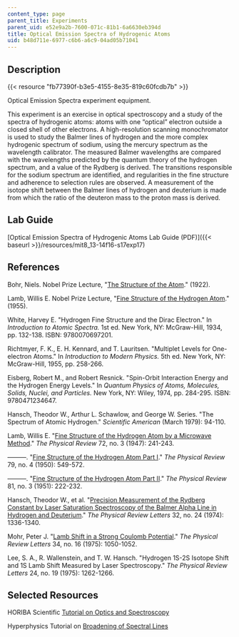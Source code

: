 ```yaml
---
content_type: page
parent_title: Experiments
parent_uid: e52e9a2b-7600-071c-81b1-6a6630eb394d
title: Optical Emission Spectra of Hydrogenic Atoms
uid: b48d711e-6977-c6b6-a6c9-04ad05b71041
---
```


Description
-----------

{{< resource "fb77390f-b3e5-4155-8e35-819c60fcdb7b" >}}

Optical Emission Spectra experiment equipment.

This experiment is an exercise in optical spectroscopy and a study of the spectra of hydrogenic atoms: atoms with one “optical” electron outside a closed shell of other electrons. A high-resolution scanning monochromator is used to study the Balmer lines of hydrogen and the more complex hydrogenic spectrum of sodium, using the mercury spectrum as the wavelength calibrator. The measured Balmer wavelengths are compared with the wavelengths predicted by the quantum theory of the hydrogen spectrum, and a value of the Rydberg is derived. The transitions responsible for the sodium spectrum are identified, and regularities in the fine structure and adherence to selection rules are observed. A measurement of the isotope shift between the Balmer lines of hydrogen and deuterium is made from which the ratio of the deuteron mass to the proton mass is derived.

Lab Guide
---------

[Optical Emission Spectra of Hydrogenic Atoms Lab Guide (PDF)]({{< baseurl >}}/resources/mit8_13-14f16-s17exp17)

References
----------

Bohr, Niels. Nobel Prize Lecture, "[The Structure of the Atom](https://www.nobelprize.org/prizes/physics/1922/bohr/lecture/)." (1922).

Lamb, Willis E. Nobel Prize Lecture, "[Fine Structure of the Hydrogen Atom](https://www.nobelprize.org/prizes/physics/1955/lamb/lecture/)." (1955).

White, Harvey E. "Hydrogen Fine Structure and the Dirac Electron." In _Introduction to Atomic Spectra._ 1st ed. New York, NY: McGraw-Hill, 1934, pp. 132-138. ISBN: 9780070697201.

Richtmyer, F. K., E. H. Kennard, and T. Lauritsen. "Multiplet Levels for One-electron Atoms." In _Introduction to Modern Physics._ 5th ed. New York, NY: McGraw-Hill, 1955, pp. 258-266.

Eisberg, Robert M., and Robert Resnick. "Spin-Orbit Interaction Energy and the Hydrogen Energy Levels." In _Quantum Physics of Atoms, Molecules, Solids, Nuclei, and Particles._ New York, NY: Wiley, 1974, pp. 284-295. ISBN: 9780471234647.

Hansch, Theodor W., Arthur L. Schawlow, and George W. Series. "The Spectrum of Atomic Hydrogen." _Scientific American_ (March 1979): 94-110.

Lamb, Willis E. "[Fine Structure of the Hydrogen Atom by a Microwave Method](https://journals.aps.org/pr/abstract/10.1103/PhysRev.72.241)." _The Physical Review_ 72, no. 3 (1947): 241-243.

———. "[Fine Structure of the Hydrogen Atom Part I](https://journals.aps.org/pr/abstract/10.1103/PhysRev.79.549)." _The Physical Review_ 79, no. 4 (1950): 549-572.

———. "[Fine Structure of the Hydrogen Atom Part II](https://journals.aps.org/pr/abstract/10.1103/PhysRev.81.222)." _The Physical Review_ 81, no. 3 (1951): 222-232.

Hansch, Theodor W., et al. "[Precision Measurement of the Rydberg Constant by Laser Saturation Spectroscopy of the Balmer Alpha Line in Hydrogen and Deuterium](https://journals.aps.org/prl/abstract/10.1103/PhysRevLett.32.1336)." _The Physical Review Letters_ 32, no. 24 (1974): 1336-1340.

Mohr, Peter J. "[Lamb Shift in a Strong Coulomb Potential](https://journals.aps.org/prl/abstract/10.1103/PhysRevLett.34.1050)." _The Physical Review Letters_ 34, no. 16 (1975): 1050-1052.

Lee, S. A., R. Wallenstein, and T. W. Hansch. "Hydrogen 1S-2S Isotope Shift and 1S Lamb Shift Measured by Laser Spectroscopy." _The Physical Review Letters_ 24, no. 19 (1975): 1262-1266.

Selected Resources
------------------

HORIBA Scientific [Tutorial on Optics and Spectroscopy](http://www.horiba.com/us/en/scientific/products/optics-tutorial/)

Hyperphysics Tutorial on [Broadening of Spectral Lines](http://hyperphysics.phy-astr.gsu.edu/hbase/atomic/broaden.html#c1)